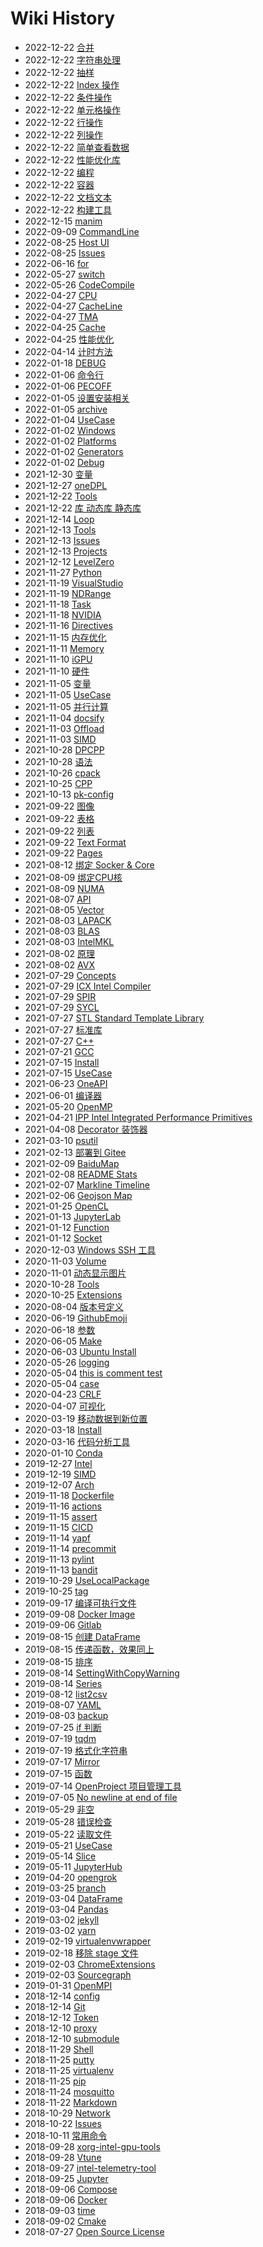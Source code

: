 # Wiki History

- 2022-12-22   [合并](/0205_Pandas_UseCase_Merge)
- 2022-12-22   [字符串处理](/0204_Pandas_UseCase_string)
- 2022-12-22   [抽样](/0203_Pandas_UseCase_sampling)
- 2022-12-22   [Index 操作](/0202_Pandas_UseCase_Index)
- 2022-12-22   [条件操作](/0201_Pandas_UseCase_condition)
- 2022-12-22   [单元格操作](/0200_Pandas_UseCase_xy)
- 2022-12-22   [行操作](/0199_Pandas_UseCase_row)
- 2022-12-22   [列操作](/0198_Pandas_UseCase_columns)
- 2022-12-22   [简单查看数据](/0197_Pandas_UseCase_ShowSummaryInfo)
- 2022-12-22   [性能优化库](/0195_OPT_LIB)
- 2022-12-22   [编程](/0193_Programing)
- 2022-12-22   [容器](/0192_Hypervisor)
- 2022-12-22   [文档文本](/0191_Doc)
- 2022-12-22   [构建工具](/0190_Build)
- 2022-12-15   [manim](/0141_Tools_manim)
- 2022-09-09   [CommandLine](/0020_OPT_Tools_Vtune_CommandLine)
- 2022-08-25   [Host UI](/0051_Hypervisor_Docker_UI)
- 2022-08-25   [Issues](/0149_Hypervisor_Docker_Issues)
- 2022-06-16   [for](/0101_Programing_Shell_for)
- 2022-05-27   [switch](/0081_Programing_CPP_switch)
- 2022-05-26   [CodeCompile](/0150_Hardware_SIMD_AVX_CodeCompile)
- 2022-04-27   [CPU](/0002_Hardware_CPU)
- 2022-04-27   [CacheLine](/0017_OPT_Memory_CacheLine)
- 2022-04-27   [TMA](/0021_OPT_TMA)
- 2022-04-25   [Cache](/0016_Hardware_Memory_Cache)
- 2022-04-25   [性能优化](/0014_OPT)
- 2022-04-14   [计时方法](/0084_Programing_CPP_CountTime)
- 2022-01-18   [DEBUG](/0038_OPT_PARA_DPCPP_DEBUG)
- 2022-01-06   [命令行](/0151_Build_Cmake_CMD)
- 2022-01-06   [PECOFF](/0152_X_PECOFF)
- 2022-01-05   [设置安装相关](/0059_Build_Cmake_InstallFiles)
- 2022-01-05   [archive](/0118_Tools_Git_archive)
- 2022-01-04   [UseCase](/0155_Programing_Compiler_GCC_UseCase)
- 2022-01-02   [Windows](/0061_Build_Cmake_Windows)
- 2022-01-02   [Platforms](/0058_Build_Cmake_Platforms)
- 2022-01-02   [Generators](/0156_Build_Cmake_Generators)
- 2022-01-02   [Debug](/0057_Build_Cmake_Debug)
- 2021-12-30   [变量](/0056_Build_Cmake_VAR)
- 2021-12-27   [oneDPL](/0075_OPT_LIB_OneAPI_oneDPL)
- 2021-12-22   [Tools](/0011_Programing_Library_Tools)
- 2021-12-22   [库 动态库 静态库](/0010_Programing_Library)
- 2021-12-14   [Loop](/0018_OPT_Loop)
- 2021-12-13   [Tools](/0153_Hardware_GPU_iGPU_Tools)
- 2021-12-13   [Issues](/0154_Hardware_GPU_iGPU_Issues)
- 2021-12-13   [Projects](/0039_OPT_PARA_SYCL_Projects)
- 2021-12-12   [LevelZero](/0037_OPT_PARA_DPCPP_LevelZero)
- 2021-11-27   [Python](/0078_Programing_Python)
- 2021-11-19   [VisualStudio](/0144_Tools_VisualStudio)
- 2021-11-19   [NDRange](/0042_OPT_PARA_NDRange)
- 2021-11-18   [Task](/0030_OPT_PARA_OpenMP_Task)
- 2021-11-18   [NVIDIA](/0006_Hardware_GPU_NVIDIA)
- 2021-11-16   [Directives](/0029_OPT_PARA_OpenMP_Directives)
- 2021-11-15   [内存优化](/0015_OPT_Memory)
- 2021-11-11   [Memory](/0004_Hardware_Memory)
- 2021-11-10   [iGPU](/0005_Hardware_GPU_iGPU)
- 2021-11-10   [硬件](/0001_Hardware)
- 2021-11-05   [变量](/0157_OPT_PARA_OpenMP_VAR)
- 2021-11-05   [UseCase](/0025_OPT_PARA_OpenMP_UseCase)
- 2021-11-05   [并行计算](/0022_OPT_PARA)
- 2021-11-04   [docsify](/0130_Tools_Github_Pages_docsify)
- 2021-11-03   [Offload](/0028_OPT_PARA_OpenMP_Offload)
- 2021-11-03   [SIMD](/0027_OPT_PARA_OpenMP_SIMD)
- 2021-10-28   [DPCPP](/0036_OPT_PARA_DPCPP)
- 2021-10-28   [语法](/0055_Build_Cmake_语法)
- 2021-10-26   [cpack](/0062_Build_Cmake_cpack)
- 2021-10-25   [CPP](/0067_Tools_Jupyter_CPP)
- 2021-10-13   [pk-config](/0064_Build_pkgconfig)
- 2021-09-22   [图像](/0139_Doc_Markdown_Image)
- 2021-09-22   [表格](/0138_Doc_Markdown_Table)
- 2021-09-22   [列表](/0137_Doc_Markdown_List)
- 2021-09-22   [Text Format](/0136_Doc_Markdown_Text)
- 2021-09-22   [Pages](/0126_Tools_Github_Pages)
- 2021-08-12   [绑定 Socker & Core](/0033_OPT_BindSocketCore)
- 2021-08-09   [绑定CPU核](/0026_OPT_PARA_OpenMP_BindCore)
- 2021-08-09   [NUMA](/0158_Hardware_NUMA)
- 2021-08-07   [API](/0024_OPT_PARA_OpenMP_API)
- 2021-08-05   [Vector](/0080_Programing_CPP_Vector)
- 2021-08-03   [LAPACK](/0180_X_LAPACK)
- 2021-08-03   [BLAS](/0179_X_BLAS)
- 2021-08-03   [IntelMKL](/0074_OPT_LIB_OneAPI_IntelMKL)
- 2021-08-02   [原理](/0008_Hardware_SIMD_原理)
- 2021-08-02   [AVX](/0009_Hardware_SIMD_AVX)
- 2021-07-29   [Concepts](/0041_OPT_PARA_SYCL_Concepts)
- 2021-07-29   [ICX Intel Compiler](/0013_Programing_Compiler_ICX)
- 2021-07-29   [SPIR](/0040_OPT_PARA_SYCL_SPIR)
- 2021-07-29   [SYCL](/0031_OPT_PARA_SYCL)
- 2021-07-27   [STL Standard Template Library](/0083_Programing_CPP_STL)
- 2021-07-27   [标准库](/0082_Programing_CPP_StandardLibrary)
- 2021-07-27   [C++](/0077_Programing_CPP)
- 2021-07-21   [GCC](/0159_Programing_Compiler_GCC)
- 2021-07-15   [Install](/0054_Build_Cmake_Install)
- 2021-07-15   [UseCase](/0060_Build_Cmake_UseCase)
- 2021-06-23   [OneAPI](/0076_OPT_LIB_OneAPI)
- 2021-06-01   [编译器](/0012_Programing_Compiler)
- 2021-05-20   [OpenMP](/0023_OPT_PARA_OpenMP)
- 2021-04-21   [IPP Intel Integrated Performance Primitives](/0032_OPT_LIB_IPP)
- 2021-04-08   [Decorator 装饰器](/0088_Programing_Python_Decorator)
- 2021-03-10   [psutil](/0098_Programing_Python_psutil)
- 2021-02-13   [部署到 Gitee](/0172_Tools_Github_Pages_BaiduMap_Issues)
- 2021-02-09   [BaiduMap](/0132_Tools_Github_Pages_BaiduMap)
- 2021-02-08   [README Stats](/0127_Tools_Github_Pages_ReadmeStats)
- 2021-02-07   [Markline Timeline](/0131_Tools_Github_Pages_Markline)
- 2021-02-06   [Geojson Map](/0177_Tools_Github_Pages_GeojsonMap)
- 2021-01-25   [OpenCL](/0034_OPT_PARA_OpenCL)
- 2021-01-13   [JupyterLab](/0065_Tools_Jupyter_JupyterLab)
- 2021-01-12   [Function](/0110_Programing_Socket_Function)
- 2021-01-12   [Socket](/0109_Programing_Socket)
- 2020-12-03   [Windows SSH 工具](/0173_Tools_WindowsSSHClient)
- 2020-11-03   [Volume](/0049_Hypervisor_Docker_Volume)
- 2020-11-01   [动态显示图片](/0072_Tools_Jupyter_ShowImageDynamic)
- 2020-10-28   [Tools](/0050_Hypervisor_Docker_Tools)
- 2020-10-25   [Extensions](/0071_Tools_Jupyter_Extensions)
- 2020-08-04   [版本号定义](/0146_X_Version)
- 2020-06-19   [GithubEmoji](/0160_Doc_Markdown_GithubEmoji)
- 2020-06-18   [参数](/0106_Programing_Shell_ARG)
- 2020-06-05   [Make](/0063_Build_Make)
- 2020-06-03   [Ubuntu Install](/0166_Programing_Compiler_GCC_UbuntuInstall)
- 2020-05-26   [logging](/0097_Programing_Python_logging)
- 2020-05-04   [this is comment test](/0105_Programing_Shell_comment)
- 2020-05-04   [case](/0103_Programing_Shell_case)
- 2020-04-23   [CRLF](/0145_X_CRLF)
- 2020-04-07   [可视化](/0189_Pandas_Visualization)
- 2020-03-19   [移动数据到新位置](/0052_Hypervisor_Docker_MoveData)
- 2020-03-18   [Install](/0035_OPT_PARA_OpenCL_Install)
- 2020-03-16   [代码分析工具](/0090_Programing_Python_CodeAnalysis)
- 2020-01-10   [Conda](/0073_Tools_Conda)
- 2019-12-27   [Intel](/0003_Hardware_CPU_Intel)
- 2019-12-19   [SIMD](/0007_Hardware_SIMD)
- 2019-12-07   [Arch](/0069_Tools_Jupyter_Arch)
- 2019-11-18   [Dockerfile](/0048_Hypervisor_Docker_Dockerfile)
- 2019-11-16   [actions](/0122_Tools_Github_actions)
- 2019-11-15   [assert](/0094_Programing_Python_assert)
- 2019-11-15   [CICD](/0134_Tools_Gitlab_CICD)
- 2019-11-14   [yapf](/0093_Programing_Python_CodeAnalysis_yapf)
- 2019-11-14   [precommit](/0117_Tools_Git_precommit)
- 2019-11-13   [pylint](/0092_Programing_Python_CodeAnalysis_pylint)
- 2019-11-13   [bandit](/0091_Programing_Python_CodeAnalysis_bandit)
- 2019-10-29   [UseLocalPackage](/0068_Tools_Jupyter_UseLocalPackage)
- 2019-10-25   [tag](/0116_Tools_Git_tag)
- 2019-09-17   [编译可执行文件](/0089_Programing_Python_BuildExe)
- 2019-09-08   [Docker Image](/0070_Tools_Jupyter_DockerImage)
- 2019-09-06   [Gitlab](/0133_Tools_Gitlab)
- 2019-08-15   [创建 DataFrame](/0188_Pandas_UseCase_Create)
- 2019-08-15   [传递函数，效果同上](/0187_Pandas_UseCase_DataFrame)
- 2019-08-15   [排序](/0186_Pandas_UseCase_sort)
- 2019-08-14   [SettingWithCopyWarning](/0185_Pandas_Issues_SettingWithCopyWarning)
- 2019-08-14   [Series](/0184_Pandas_Series)
- 2019-08-12   [list2csv](/0183_Pandas_UseCase_list2csv)
- 2019-08-07   [YAML](/0140_Doc_YAML)
- 2019-08-03   [backup](/0121_Tools_Github_backup)
- 2019-07-25   [if  判断](/0102_Programing_Shell_if)
- 2019-07-19   [tqdm](/0099_Programing_Python_tqdm)
- 2019-07-19   [格式化字符串](/0087_Programing_Python_FormatString)
- 2019-07-17   [Mirror](/0128_Tools_Github_Pages_Mirror)
- 2019-07-15   [函数](/0100_Programing_Shell_Function)
- 2019-07-14   [OpenProject 项目管理工具](/0174_Tools_OpenProject)
- 2019-07-05   [No newline at end of file](/0120_Tools_Git_NoNewline)
- 2019-05-29   [非空](/0085_Programing_Python_List)
- 2019-05-28   [错误检查](/0107_Programing_Shell_ErrorCheck)
- 2019-05-22   [读取文件](/0104_Programing_Shell_ReadFile)
- 2019-05-21   [UseCase](/0108_Programing_Shell_UseCase)
- 2019-05-14   [Slice](/0086_Programing_Python_Slice)
- 2019-05-11   [JupyterHub](/0066_Tools_Jupyter_JupyterHub)
- 2019-04-20   [opengrok](/0143_Tools_opengrok)
- 2019-03-25   [branch](/0115_Tools_Git_branch)
- 2019-03-04   [DataFrame](/0182_Pandas_DataFrame)
- 2019-03-04   [Pandas](/0181_Pandas)
- 2019-03-02   [jekyll](/0129_Tools_Github_Pages_jekyll)
- 2019-03-02   [yarn](/0178_Tools_yarn)
- 2019-02-19   [virtualenvwrapper](/0175_Programing_Python_virtualenvwrapper)
- 2019-02-18   [移除 stage 文件](/0119_Tools_Git_RMStageFile)
- 2019-02-03   [ChromeExtensions](/0124_Tools_Github_ChromeExtensions)
- 2019-02-03   [Sourcegraph](/0125_Tools_Github_ChromeExtensions_Sourcegraph)
- 2019-01-31   [OpenMPI](/0043_OPT_PARA_OpenMPI)
- 2018-12-14   [config](/0112_Tools_Git_config)
- 2018-12-14   [Git](/0111_Tools_Git)
- 2018-12-12   [Token](/0123_Tools_Github_Token)
- 2018-12-10   [proxy](/0113_Tools_Git_proxy)
- 2018-12-10   [submodule](/0114_Tools_Git_submodule)
- 2018-11-29   [Shell](/0079_Programing_Shell)
- 2018-11-25   [putty](/0161_Tools_putty)
- 2018-11-25   [virtualenv](/0176_Programing_Python_virtualenv)
- 2018-11-25   [pip](/0095_Programing_Python_pip)
- 2018-11-24   [mosquitto](/0142_Tools_mosquitto)
- 2018-11-22   [Markdown](/0135_Doc_Markdown)
- 2018-10-29   [Network](/0045_Hypervisor_Docker_Network)
- 2018-10-22   [Issues](/0162_Tools_Jupyter_Issues)
- 2018-10-11   [常用命令](/0046_Hypervisor_Docker_UseCase)
- 2018-09-28   [xorg-intel-gpu-tools](/0169_Hardware_GPU_iGPU_Tools_xorgintelgpu)
- 2018-09-28   [Vtune](/0019_OPT_Tools_Vtune)
- 2018-09-27   [intel-telemetry-tool](/0171_Hardware_GPU_iGPU_Tools_telemetry)
- 2018-09-25   [Jupyter](/0163_Tools_Jupyter)
- 2018-09-06   [Compose](/0047_Hypervisor_Docker_Compose)
- 2018-09-06   [Docker](/0044_Hypervisor_Docker)
- 2018-09-03   [time](/0096_Programing_Python_time)
- 2018-09-02   [Cmake](/0053_Build_Cmake)
- 2018-07-27   [Open Source License](/0147_X_OpenSourceLicense)
